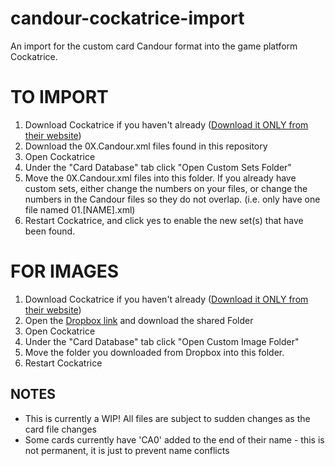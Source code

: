 # candour-cockatrice-import
An import for the custom card Candour format into the game platform Cockatrice.

# TO IMPORT
1. Download Cockatrice if you haven't already ([Download it ONLY from their website](https://cockatrice.github.io/))
2. Download the 0X.Candour.xml files found in this repository
3. Open Cockatrice
4. Under the "Card Database" tab click "Open Custom Sets Folder"
5. Move the 0X.Candour.xml files into this folder. If you already have custom sets, either change the numbers on your files, or change the numbers in the Candour files so they do not overlap. (i.e. only have one file named 01.[NAME].xml)
6. Restart Cockatrice, and click yes to enable the new set(s) that have been found.

# FOR IMAGES
1. Download Cockatrice if you haven't already ([Download it ONLY from their website](https://cockatrice.github.io/))
2. Open the [Dropbox link](https://www.dropbox.com/scl/fo/q5g5ej5dr0x7qvp82n63x/APvZVIxo3m89baJ5D1Cxnco?rlkey=4yzgyipf2cuzafe69oftmk03u&st=24g4rnqt&dl=0) and download the shared Folder
3. Open Cockatrice
4. Under the "Card Database" tab click "Open Custom Image Folder"
5. Move the folder you downloaded from Dropbox into this folder.
6. Restart Cockatrice

## NOTES
- This is currently a WIP! All files are subject to sudden changes as the card file changes
- Some cards currently have 'CA0' added to the end of their name - this is not permanent, it is just to prevent name conflicts
